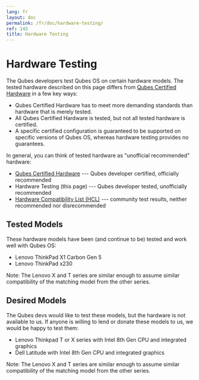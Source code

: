 ```yaml
---
lang: fr
layout: doc
permalink: /fr/doc/hardware-testing/
ref: 145
title: Hardware Testing
---
```


# Hardware Testing
<a id="hardware-testing"></a>

The Qubes developers test Qubes OS on certain hardware models.
The tested hardware described on this page differs from [Qubes Certified Hardware] in a few key ways:

- Qubes Certified Hardware has to meet more demanding standards than hardware that is merely tested.
- All Qubes Certified Hardware is tested, but not all tested hardware is certified.
- A specific certified configuration is guaranteed to be supported on specific versions of Qubes OS, whereas hardware testing provides no guarantees.

In general, you can think of tested hardware as "unofficial recommended" hardware:

- [Qubes Certified Hardware] --- Qubes developer certified, officially recommended
- Hardware Testing (this page) --- Qubes developer tested, unofficially recommended
- [Hardware Compatibility List (HCL)] --- community test results, neither recommended nor disrecommended

## Tested Models
<a id="tested-models"></a>

These hardware models have been (and continue to be) tested and work well with Qubes OS:

- Lenovo ThinkPad X1 Carbon Gen 5
- Lenovo ThinkPad x230

Note: The Lenovo X and T series are similar enough to assume similar compatibility of the matching model from the other series.

## Desired Models
<a id="desired-models"></a>

The Qubes devs would like to test these models, but the hardware is not available to us.
If anyone is willing to lend or donate these models to us, we would be happy to test them:

- Lenovo Thinkpad T or X series with Intel 8th Gen CPU and integrated graphics
- Dell Latitude with Intel 8th Gen CPU and integrated graphics

Note: The Lenovo X and T series are similar enough to assume similar compatibility of the matching model from the other series.

[Qubes Certified Hardware]: /fr/doc/certified-hardware/
[Hardware Compatibility List (HCL)]: /fr/hcl/